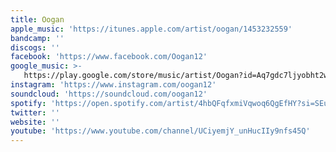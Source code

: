 ```yaml
---
title: Oogan
apple_music: 'https://itunes.apple.com/artist/oogan/1453232559'
bandcamp: ''
discogs: ''
facebook: 'https://www.facebook.com/Oogan12'
google_music: >-
   https://play.google.com/store/music/artist/Oogan?id=Aq7gdc7ljyobht2whw3keo3542i
instagram: 'https://www.instagram.com/oogan12'
soundcloud: 'https://soundcloud.com/oogan12'
spotify: 'https://open.spotify.com/artist/4hbQFqfxmiVqwoq6QgEfHY?si=SEu5LM2JTiq_x9x2lS3oKg'
twitter: ''
website: ''
youtube: 'https://www.youtube.com/channel/UCiyemjY_unHucIIy9nfs45Q'
---
```

